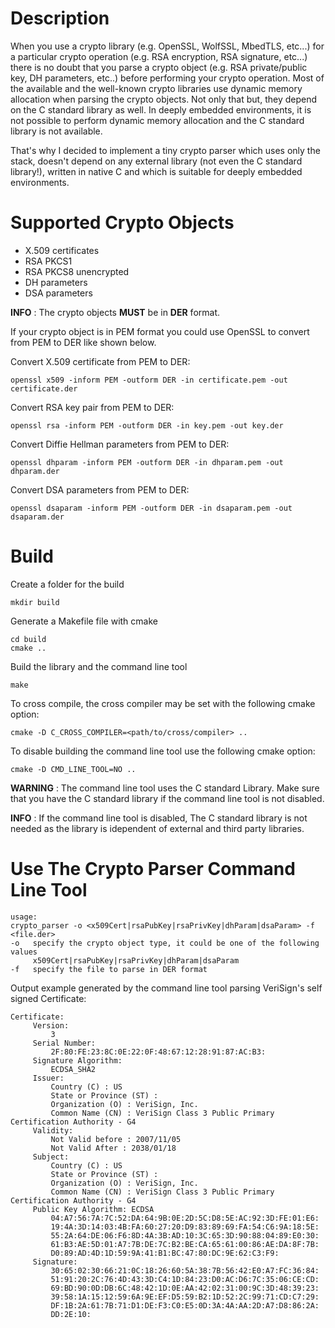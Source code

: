 # Description

When you use a crypto library (e.g. OpenSSL, WolfSSL, MbedTLS, etc...) for a particular crypto operation
(e.g. RSA encryption, RSA signature, etc...) there is no doubt that you parse a crypto object
(e.g. RSA private/public key, DH parameters, etc..) before performing your crypto operation.
Most of the available and the well-known crypto libraries use dynamic memory allocation when
parsing the crypto objects. Not only that but, they depend on the C standard library as well.
In deeply embedded environments, it is not possible to perform dynamic memory allocation and
the C standard library is not available.

That's why I decided to implement a tiny crypto parser which uses only the stack, doesn't depend
on any external library (not even the C standard library!), written in native C and which is
suitable for deeply embedded environments.

# Supported Crypto Objects

- X.509 certificates
- RSA PKCS1
- RSA PKCS8 unencrypted
- DH parameters
- DSA parameters

**INFO** : The crypto objects **MUST** be in **DER** format.

If your crypto object is in PEM format you could use OpenSSL to convert from PEM to DER like shown below.

Convert X.509 certificate from PEM to DER:

```shell
openssl x509 -inform PEM -outform DER -in certificate.pem -out certificate.der
```

Convert RSA key pair from PEM to DER:

```shell
openssl rsa -inform PEM -outform DER -in key.pem -out key.der
```

Convert Diffie Hellman parameters from PEM to DER:

```shell
openssl dhparam -inform PEM -outform DER -in dhparam.pem -out dhparam.der
```

Convert DSA parameters from PEM to DER:

```shell
openssl dsaparam -inform PEM -outform DER -in dsaparam.pem -out dsaparam.der
```

# Build

Create a folder for the build

```shell
mkdir build
```

Generate a Makefile file with cmake

```shell
cd build
cmake ..
```

Build the library and the command line tool

```shell
make
```

To cross compile, the cross compiler may be set with the following cmake option:

```shell
cmake -D C_CROSS_COMPILER=<path/to/cross/compiler> ..
```

To disable building the command line tool use the following cmake option:

```shell
cmake -D CMD_LINE_TOOL=NO ..
```

**WARNING** : The command line tool uses the C standard Library. Make sure that you have the C standard library if the command line tool is not disabled.

**INFO** : If the command line tool is disabled, The C standard library is not needed as the library is idependent of external and third party libraries.

# Use The Crypto Parser Command Line Tool

```
usage:
crypto_parser -o <x509Cert|rsaPubKey|rsaPrivKey|dhParam|dsaParam> -f <file.der>
-o   specify the crypto object type, it could be one of the following values
     x509Cert|rsaPubKey|rsaPrivKey|dhParam|dsaParam
-f   specify the file to parse in DER format
```

Output example generated by the command line tool parsing VeriSign's self signed Certificate:

```
Certificate:
	 Version:
		 3
	 Serial Number:
		 2F:80:FE:23:8C:0E:22:0F:48:67:12:28:91:87:AC:B3:
	 Signature Algorithm:
		 ECDSA_SHA2
	 Issuer:
		 Country (C) : US
		 State or Province (ST) :
		 Organization (O) : VeriSign, Inc.
		 Common Name (CN) : VeriSign Class 3 Public Primary Certification Authority - G4
	 Validity:
		 Not Valid before : 2007/11/05
		 Not Valid After : 2038/01/18
	 Subject:
		 Country (C) : US
		 State or Province (ST) :
		 Organization (O) : VeriSign, Inc.
		 Common Name (CN) : VeriSign Class 3 Public Primary Certification Authority - G4
	 Public Key Algorithm: ECDSA
		 04:A7:56:7A:7C:52:DA:64:9B:0E:2D:5C:D8:5E:AC:92:3D:FE:01:E6:
		 19:4A:3D:14:03:4B:FA:60:27:20:D9:83:89:69:FA:54:C6:9A:18:5E:
		 55:2A:64:DE:06:F6:8D:4A:3B:AD:10:3C:65:3D:90:88:04:89:E0:30:
		 61:B3:AE:5D:01:A7:7B:DE:7C:B2:BE:CA:65:61:00:86:AE:DA:8F:7B:
		 D0:89:AD:4D:1D:59:9A:41:B1:BC:47:80:DC:9E:62:C3:F9:
	 Signature:
		 30:65:02:30:66:21:0C:18:26:60:5A:38:7B:56:42:E0:A7:FC:36:84:
		 51:91:20:2C:76:4D:43:3D:C4:1D:84:23:D0:AC:D6:7C:35:06:CE:CD:
		 69:BD:90:0D:DB:6C:48:42:1D:0E:AA:42:02:31:00:9C:3D:48:39:23:
		 39:58:1A:15:12:59:6A:9E:EF:D5:59:B2:1D:52:2C:99:71:CD:C7:29:
		 DF:1B:2A:61:7B:71:D1:DE:F3:C0:E5:0D:3A:4A:AA:2D:A7:D8:86:2A:
		 DD:2E:10:

```
